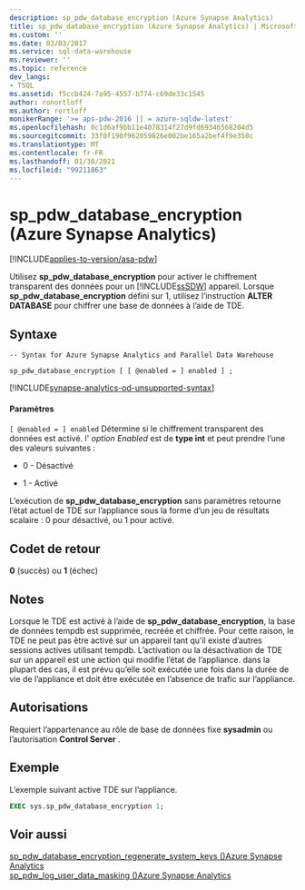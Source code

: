 ```yaml
---
description: sp_pdw_database_encryption (Azure Synapse Analytics)
title: sp_pdw_database_encryption (Azure Synapse Analytics) | Microsoft Docs
ms.custom: ''
ms.date: 03/03/2017
ms.service: sql-data-warehouse
ms.reviewer: ''
ms.topic: reference
dev_langs:
- TSQL
ms.assetid: f5ccb424-7a95-4557-b774-c69de33c1545
author: ronortloff
ms.author: rortloff
monikerRange: '>= aps-pdw-2016 || = azure-sqldw-latest'
ms.openlocfilehash: 0c1d6af9bb11e4078314f27d9fd69346568204d5
ms.sourcegitcommit: 33f0f190f962059826e002be165a2bef4f9e350c
ms.translationtype: MT
ms.contentlocale: fr-FR
ms.lasthandoff: 01/30/2021
ms.locfileid: "99211863"
---
```

# <a name="sp_pdw_database_encryption-azure-synapse-analytics"></a>sp_pdw_database_encryption (Azure Synapse Analytics)
[!INCLUDE[applies-to-version/asa-pdw](../../includes/applies-to-version/asa-pdw.md)]

  Utilisez **sp_pdw_database_encryption** pour activer le chiffrement transparent des données pour un [!INCLUDE[ssSDW](../../includes/sssdw-md.md)] appareil. Lorsque **sp_pdw_database_encryption** défini sur 1, utilisez l’instruction **ALTER DATABASE** pour chiffrer une base de données à l’aide de TDE.  
  
## <a name="syntax"></a>Syntaxe  
  
```syntaxsql  
-- Syntax for Azure Synapse Analytics and Parallel Data Warehouse  
  
sp_pdw_database_encryption [ [ @enabled = ] enabled ] ;  
```  

[!INCLUDE[synapse-analytics-od-unsupported-syntax](../../includes/synapse-analytics-od-unsupported-syntax.md)]

#### <a name="parameters"></a>Paramètres  
`[ @enabled = ] enabled` Détermine si le chiffrement transparent des données est activé. l' *option Enabled* est de **type int** et peut prendre l’une des valeurs suivantes :  
  
-   0 - Désactivé  
  
-   1 - Activé  
  
 L’exécution de **sp_pdw_database_encryption** sans paramètres retourne l’état actuel de TDE sur l’appliance sous la forme d’un jeu de résultats scalaire : 0 pour désactivé, ou 1 pour activé.  
  
## <a name="return-code-values"></a>Codet de retour  
 **0** (succès) ou **1** (échec)  
  
## <a name="remarks"></a>Notes  
 Lorsque le TDE est activé à l’aide de **sp_pdw_database_encryption**, la base de données tempdb est supprimée, recréée et chiffrée. Pour cette raison, le TDE ne peut pas être activé sur un appareil tant qu’il existe d’autres sessions actives utilisant tempdb. L’activation ou la désactivation de TDE sur un appareil est une action qui modifie l’état de l’appliance. dans la plupart des cas, il est prévu qu’elle soit exécutée une fois dans la durée de vie de l’appliance et doit être exécutée en l’absence de trafic sur l’appliance.  
  
## <a name="permissions"></a>Autorisations  
 Requiert l’appartenance au rôle de base de données fixe **sysadmin** ou l’autorisation **Control Server** .  
  
## <a name="example"></a>Exemple  
 L’exemple suivant active TDE sur l’appliance.  
  
```sql  
EXEC sys.sp_pdw_database_encryption 1;  
```  
  
## <a name="see-also"></a>Voir aussi  
 [sp_pdw_database_encryption_regenerate_system_keys &#40;&#41;Azure Synapse Analytics ](../../relational-databases/system-stored-procedures/sp-pdw-database-encryption-regenerate-system-keys-sql-data-warehouse.md)   
 [sp_pdw_log_user_data_masking &#40;&#41;Azure Synapse Analytics ](../../relational-databases/system-stored-procedures/sp-pdw-log-user-data-masking-sql-data-warehouse.md)  
  
